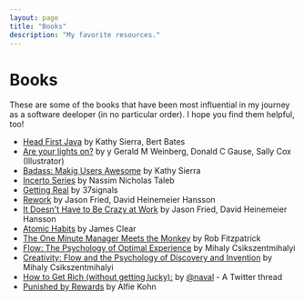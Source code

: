 ```yaml
---
layout: page
title: "Books"
description: "My favorite resources."
---
```


# Books 
These are some of the books that have been most influential in my journey as a software deeloper (in no particular order). I hope you find them helpful, too!

- [Head First Java](https://www.amazon.com/Head-First-Java-Kathy-Sierra/dp/0596009208) by Kathy Sierra, Bert Bates
- [Are your lights on?](https://www.amazon.com/Are-Your-Lights-Figure-Problem/dp/0932633161) by y Gerald M Weinberg, Donald C Gause, Sally Cox (Illustrator)
- [Badass: Makig Users Awesome](https://www.amazon.com/Badass-Making-Awesome-Kathy-Sierra/dp/1491919019) by Kathy Sierra
- [Incerto Series](https://www.penguinrandomhouse.com/series/INO/incerto) by Nassim Nicholas Taleb
- [Getting Real](https://basecamp.com/books/getting-real) by 37signals
- [Rework](https://www.amazon.com/Rework-Jason-Fried/dp/0307704513) by Jason Fried, David Heinemeier Hansson
- [It Doesn't Have to Be Crazy at Work](http://momtestbook.com/) by Jason Fried, David Heinemeier Hansson
- [Atomic Habits](https://www.amazon.com/Atomic-Habits-James-Clear/dp/1847941834) by James Clear
- [The One Minute Manager Meets the Monkey](https://www.amazon.com/One-Minute-Manager-Meets-Monkey/dp/B01FKTO22C/) by Rob Fitzpatrick
- [Flow: The Psychology of Optimal Experience](https://www.amazon.com/gp/product/0061339202) by Mihaly Csikszentmihalyi
- [Creativity: Flow and the Psychology of Discovery and Invention](https://www.amazon.com/gp/product/0062283251) by Mihaly Csikszentmihalyi
- [How to Get Rich (without getting lucky):](https://twitter.com/naval/status/1002103360646823936) by [@naval](https://twitter.com/naval) - A Twitter thread
- [Punished by Rewards](https://www.amazon.com/Punished-Rewards-Alfie-Kohn/dp/0395650283/) by Alfie Kohn
